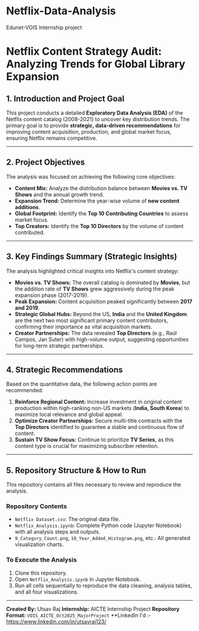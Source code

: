 # Netflix-Data-Analysis
Edunet-VOIS Internship project
# Netflix Content Strategy Audit: Analyzing Trends for Global Library Expansion

## 1. Introduction and Project Goal

This project conducts a detailed **Exploratory Data Analysis (EDA)** of the Netflix content catalog (2008-2021) to uncover key distribution trends. The primary goal is to provide **strategic, data-driven recommendations** for improving content acquisition, production, and global market focus, ensuring Netflix remains competitive.

---

## 2. Project Objectives

The analysis was focused on achieving the following core objectives:

* **Content Mix:** Analyze the distribution balance between **Movies vs. TV Shows** and the annual growth trend.
* **Expansion Trend:** Determine the year-wise volume of **new content additions**.
* **Global Footprint:** Identify the **Top 10 Contributing Countries** to assess market focus.
* **Top Creators:** Identify the **Top 10 Directors** by the volume of content contributed.

---

## 3. Key Findings Summary (Strategic Insights)

The analysis highlighted critical insights into Netflix's content strategy:

* **Movies vs. TV Shows:** The overall catalog is dominated by **Movies**, but the addition rate of **TV Shows** grew aggressively during the peak expansion phase (2017-2019).
* **Peak Expansion:** Content acquisition peaked significantly between **2017 and 2019**.
* **Strategic Global Hubs:** Beyond the US, **India** and the **United Kingdom** are the next two most significant primary content contributors, confirming their importance as vital acquisition markets.
* **Creator Partnerships:** The data revealed **Top Directors** (e.g., Raúl Campos, Jan Suter) with high-volume output, suggesting opportunities for long-term strategic partnerships.

---

## 4. Strategic Recommendations

Based on the quantitative data, the following action points are recommended:

1.  **Reinforce Regional Content:** Increase investment in original content production within high-ranking non-US markets (**India, South Korea**) to maximize local relevance and global appeal.
2.  **Optimize Creator Partnerships:** Secure multi-title contracts with the **Top Directors** identified to guarantee a stable and continuous flow of content.
3.  **Sustain TV Show Focus:** Continue to prioritize **TV Series**, as this content type is crucial for maximizing subscriber retention.

---

## 5. Repository Structure & How to Run

This repository contains all files necessary to review and reproduce the analysis.

### **Repository Contents**

* `Netflix Dataset.csv`: The original data file.
* `Netflix_Analysis.ipynb`: Complete Python code (Jupyter Notebook) with all analysis steps and outputs.
* `9_Category_Count.png`, `10_Year_Added_Histogram.png`, etc.: All generated visualization charts.

### **To Execute the Analysis**

1.  Clone this repository.
2.  Open `Netflix_Analysis.ipynb` in Jupyter Notebook.
3.  Run all cells sequentially to reproduce the data cleaning, analysis tables, and all four visualizations.

---
**Created By:** Utsav Raj
**Internship:** AICTE Internship Project
**Repository Format:** `VOIS_AICTE_Oct2025_MajorProject`
**LinkedIn I'd :- https://www.linkedin.com/in/utsavraj123/
